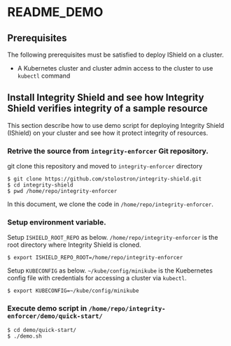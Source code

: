 # README_DEMO

## Prerequisites
The following prerequisites must be satisfied to deploy IShield on a cluster.
- A Kubernetes cluster and cluster admin access to the cluster to use `kubectl` command


## Install Integrity Shield and see how Integrity Shield verifies integrity of a sample resource
This section describe how to use demo script for deploying Integrity Shield (IShield) on your cluster and see how it protect integrity of resources.

### Retrive the source from `integrity-enforcer` Git repository.

git clone this repository and moved to `integrity-enforcer` directory

```
$ git clone https://github.com/stolostron/integrity-shield.git
$ cd integrity-shield
$ pwd /home/repo/integrity-enforcer
```
In this document, we clone the code in `/home/repo/integrity-enforcer`.

###  Setup environment variable.

Setup `ISHIELD_ROOT_REPO` as below. `/home/repo/integrity-enforcer` is the root directory where Integrity Shield is cloned.
```
$ export ISHIELD_REPO_ROOT=/home/repo/integrity-enforcer
```

Setup `KUBECONFIG` as below.  `~/kube/config/minikube` is the Kuebernetes config file with credentials for accessing a cluster via `kubectl`.
```
$ export KUBECONFIG=~/kube/config/minikube
```

### Execute demo script in `/home/repo/integrity-enforcer/demo/quick-start/`
```
$ cd demo/quick-start/
$ ./demo.sh
```
